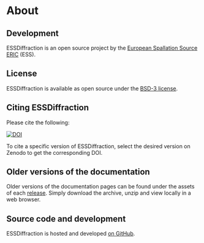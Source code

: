 # About

## Development

ESSDiffraction is an open source project by the [European Spallation Source ERIC](https://europeanspallationsource.se/) (ESS).

## License

ESSDiffraction is available as open source under the [BSD-3 license](https://opensource.org/licenses/BSD-3-Clause).

## Citing ESSDiffraction

Please cite the following:

[![DOI](https://zenodo.org/badge/FIXME.svg)](https://zenodo.org/doi/10.5281/zenodo.FIXME)

To cite a specific version of ESSDiffraction, select the desired version on Zenodo to get the corresponding DOI.

## Older versions of the documentation

Older versions of the documentation pages can be found under the assets of each [release](https://github.com/scipp/essdiffraction/releases).
Simply download the archive, unzip and view locally in a web browser.

## Source code and development

ESSDiffraction is hosted and developed [on GitHub](https://github.com/scipp/essdiffraction).
